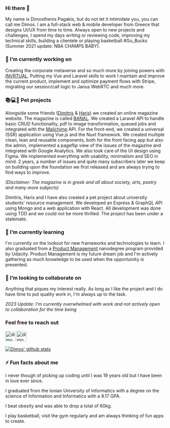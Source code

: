 ### Hi there 👋
My name is Dimosthenis Pagakis, but do not let it intimidate you, you can call me Dimos. I am a full-stack web & mobile developer from Greece that designs UI/UX from time to time. Always open to new projects and challenges, I spend my days writing or reviewing code, improving my technical skills, building a clientele or playing basketball #Go_Bucks (Summer 2021 update: NBA CHAMPS BABY).

### 🔭 I’m currently working on
Creating the corporate metaverse and so much more by joining powers with [INVRTUAL](https://invrtual.de/). Putting my Vue and Laravel skills to work I maintain and improve the current product, implement and optimize payment flows with Stripe, migrating our session/call logic to Janus WebRTC and much more.

### 📚💻🎒 Pet projects
Alongside some friends ([Dimitris](https://github.com/Dimitris-Provatas) & [Haris](https://github.com/hariskor)) we created an online magazine website. The magazine is called [BANAL](https://banalmagazine.gr). We created a Laravel API to handle basic CRUD functionality, pdf to image transformation, queued jobs and integrated with the [Mailchimp](https://mailchimp.com/) API. For the front-end, we created a universal (SSR) application using Vue.js and the Nuxt framework. We created multiple clean, lean and reusable components, both for the front facing app but also the admin, implemented a pageflip view of the issues of the magazine and integrated with Google Analytics. We also took care of the UI design using Figma. We implemented everything with usability, minimalism and SEO in mind. 2 years, a number of issues and quite many subscribers later we keep on building upon the foundation we first released and are always trying to find ways to improve.

_(Disclaimer: The magazine is in greek and all about society, arts, poetry and many more subjects)_

Dimitris, Haris and I have also created a pet project about university students' resource management. We developed an Express & GraphQL API using Mongo and a web application with React. All development was done using TDD and we could not be more thrilled. The project has been under a stalemate.

### 🌱 I’m currently learning
I'm currently on the lookout for new frameworks and technologies to learn. I also graduated from a [Product Management](https://www.udacity.com/course/product-manager-nanodegree--nd036) nanodegree program provided by Udacity. Product Management is my future dream job and I'm actively gathering as much knowledge to be used when the opportuinity is presented.

 ### 👯 I’m looking to collaborate on
 Anything that piques my interest really. As long as I like the project and I do have time to put quality work in, I'm always up to the task.
 
 _2023 Update: I'm currently overwhelmed with work and not actively open to collaboration for the time being_
 
 ### Feel free to reach out
 [<img align="left" alt="dimosthenis-pagakis" width="32px" src="https://cdn.jsdelivr.net/npm/simple-icons@v3/icons/linkedin.svg" target="_blank" />](https://www.linkedin.com/in/dimosthenis-pagakis/)
[<img align="left" alt="dimosthenis__pagakis" width="32px" src="https://cdn.jsdelivr.net/npm/simple-icons@v3/icons/instagram.svg" target="_blank" />](https://www.instagram.com/dimosthenis__pagakis/)

<br/><br/>
 
  [![Dimos' github stats](https://github-readme-stats.vercel.app/api?username=DimosPagakis)](https://github.com/anuraghazra/github-readme-stats&show_icons=true&theme=dark)

### ⚡ Fun facts about me
I never though of picking up coding until I was 19 years old but I have been in love ever since.

I graduated from the Ionian University of Informatics with a degree on the science of Information and Informatics with a 8.17 GPA.

I beat obesity and was able to drop a total of 60kg.

I play basketball, visit the gym regularly and am always thinking of fun apps to create.

